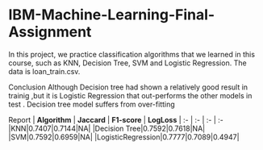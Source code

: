 # IBM-Machine-Learning-Final-Assignment

In this project, we practice  classification algorithms that we learned in this course, such as KNN, Decision Tree, SVM and Logistic Regression.
The data is loan_train.csv.

Conclusion
Although Decision tree had shown a relatively good result in trainig ,but it is Logistic Regression that out-performs the other models in test .
Decision tree model suffers from over-fitting

Report
| **Algorithm** | **Jaccard** | **F1-score** | **LogLoss** |
:- | :- | :- | :-
|KNN|0.7407|0.7144|NA|
|Decision Tree|0.7592|0.7618|NA|
|SVM|0.7592|0.6959|NA|
|LogisticRegression|0.7777|0.7089|0.4947|
